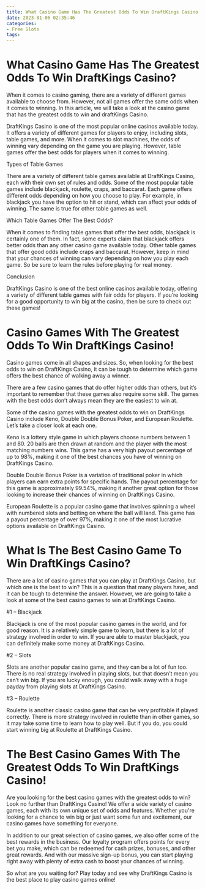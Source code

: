 ```yaml
---
title: What Casino Game Has The Greatest Odds To Win DraftKings Casino
date: 2023-01-06 02:35:46
categories:
- Free Slots
tags:
---
```



#  What Casino Game Has The Greatest Odds To Win DraftKings Casino?

When it comes to casino gaming, there are a variety of different games available to choose from. However, not all games offer the same odds when it comes to winning. In this article, we will take a look at the casino game that has the greatest odds to win and draftKings Casino.

DraftKings Casino is one of the most popular online casinos available today. It offers a variety of different games for players to enjoy, including slots, table games, and more. When it comes to slot machines, the odds of winning vary depending on the game you are playing. However, table games offer the best odds for players when it comes to winning.

Types of Table Games

There are a variety of different table games available at DraftKings Casino, each with their own set of rules and odds. Some of the most popular table games include blackjack, roulette, craps, and baccarat. Each game offers different odds depending on how you choose to play. For example, in blackjack you have the option to hit or stand, which can affect your odds of winning. The same is true for other table games as well.

Which Table Games Offer The Best Odds?

When it comes to finding table games that offer the best odds, blackjack is certainly one of them. In fact, some experts claim that blackjack offers better odds than any other casino game available today. Other table games that offer good odds include craps and baccarat. However, keep in mind that your chances of winning can vary depending on how you play each game. So be sure to learn the rules before playing for real money.

Conclusion

DraftKings Casino is one of the best online casinos available today, offering a variety of different table games with fair odds for players. If you’re looking for a good opportunity to win big at the casino, then be sure to check out these games!

#  Casino Games With The Greatest Odds To Win DraftKings Casino!

Casino games come in all shapes and sizes. So, when looking for the best odds to win on DraftKings Casino, it can be tough to determine which game offers the best chance of walking away a winner.

There are a few casino games that do offer higher odds than others, but it’s important to remember that these games also require some skill. The games with the best odds don’t always mean they are the easiest to win at.

Some of the casino games with the greatest odds to win on DraftKings Casino include Keno, Double Double Bonus Poker, and European Roulette. Let’s take a closer look at each one.

Keno is a lottery style game in which players choose numbers between 1 and 80. 20 balls are then drawn at random and the player with the most matching numbers wins. This game has a very high payout percentage of up to 98%, making it one of the best chances you have of winning on DraftKings Casino.

Double Double Bonus Poker is a variation of traditional poker in which players can earn extra points for specific hands. The payout percentage for this game is approximately 99.54%, making it another great option for those looking to increase their chances of winning on DraftKings Casino.

European Roulette is a popular casino game that involves spinning a wheel with numbered slots and betting on where the ball will land. This game has a payout percentage of over 97%, making it one of the most lucrative options available on DraftKings Casino.

#  What Is The Best Casino Game To Win DraftKings Casino?

There are a lot of casino games that you can play at DraftKings Casino, but which one is the best to win? This is a question that many players have, and it can be tough to determine the answer. However, we are going to take a look at some of the best casino games to win at DraftKings Casino.

#1 – Blackjack

Blackjack is one of the most popular casino games in the world, and for good reason. It is a relatively simple game to learn, but there is a lot of strategy involved in order to win. If you are able to master blackjack, you can definitely make some money at DraftKings Casino.

#2 – Slots

Slots are another popular casino game, and they can be a lot of fun too. There is no real strategy involved in playing slots, but that doesn’t mean you can’t win big. If you are lucky enough, you could walk away with a huge payday from playing slots at DraftKings Casino.

#3 – Roulette

Roulette is another classic casino game that can be very profitable if played correctly. There is more strategy involved in roulette than in other games, so it may take some time to learn how to play well. But if you do, you could start winning big at Roulette at DraftKings Casino.

#  The Best Casino Games With The Greatest Odds To Win DraftKings Casino!

Are you looking for the best casino games with the greatest odds to win? Look no further than DraftKings Casino! We offer a wide variety of casino games, each with its own unique set of odds and features. Whether you're looking for a chance to win big or just want some fun and excitement, our casino games have something for everyone.

In addition to our great selection of casino games, we also offer some of the best rewards in the business. Our loyalty program offers points for every bet you make, which can be redeemed for cash prizes, bonuses, and other great rewards. And with our massive sign-up bonus, you can start playing right away with plenty of extra cash to boost your chances of winning.

So what are you waiting for? Play today and see why DraftKings Casino is the best place to play casino games online!
